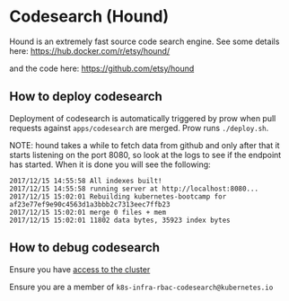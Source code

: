 # Codesearch (Hound)

Hound is an extremely fast source code search engine. See some details here:
https://hub.docker.com/r/etsy/hound/

and the code here:
https://github.com/etsy/hound


## How to deploy codesearch

Deployment of codesearch is automatically triggered by prow when pull requests against `apps/codesearch` are merged.
Prow runs `./deploy.sh`. 

NOTE: hound takes a while to fetch data from github and only after that it starts listening on
the port 8080, so look at the logs to see if the endpoint has started. When it is done you will
see the following:

```
2017/12/15 14:55:58 All indexes built!
2017/12/15 14:55:58 running server at http://localhost:8080...
2017/12/15 15:02:01 Rebuilding kubernetes-bootcamp for af23e77ef9e90c4563d1a3bbb2c7313eec7ffb23
2017/12/15 15:02:01 merge 0 files + mem
2017/12/15 15:02:01 11802 data bytes, 35923 index bytes
```

## How to debug codesearch 

Ensure you have [access to the cluster]

Ensure you are a member of `k8s-infra-rbac-codesearch@kubernetes.io`

[access to the cluster]: https://github.com/kubernetes/k8s.io/blob/main/running-in-community-clusters.md#access-the-cluster